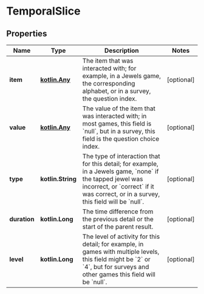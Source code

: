 
# TemporalSlice

## Properties
Name | Type | Description | Notes
------------ | ------------- | ------------- | -------------
**item** | [**kotlin.Any**](.md) | The item that was interacted with; for example, in a Jewels game, the  corresponding alphabet, or in a survey, the question index. |  [optional]
**value** | [**kotlin.Any**](.md) | The value of the item that was interacted with; in most games,  this field is  &#x60;null&#x60;, but in a survey, this field is the question  choice index. |  [optional]
**type** | **kotlin.String** | The type of interaction that for this detail; for example, in  a Jewels game,  &#x60;none&#x60; if the tapped jewel was  incorrect, or &#x60;correct&#x60; if it was correct, or in  a  survey, this field will be &#x60;null&#x60;. |  [optional]
**duration** | **kotlin.Long** | The time difference from the previous detail or the  start of the parent result. |  [optional]
**level** | **kotlin.Long** | The level of activity for this detail; for example, in  games with multiple  levels, this field might be &#x60;2&#x60; or  &#x60;4&#x60;, but for surveys and other games this field  will be &#x60;null&#x60;. |  [optional]



